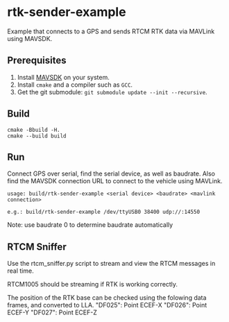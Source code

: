# rtk-sender-example
Example that connects to a GPS and sends RTCM RTK data via MAVLink using MAVSDK.

## Prerequisites

1. Install [MAVSDK](https://github.com/mavlink/MAVSDK) on your system.
2. Install `cmake` and a compiler such as `GCC`.
3. Get the git submodule: `git submodule update --init --recursive`.

## Build

```
cmake -Bbuild -H.
cmake --build build
```

## Run

Connect GPS over serial, find the serial device, as well as baudrate.
Also find the MAVSDK connection URL to connect to the vehicle using MAVLink.

```
usage: build/rtk-sender-example <serial device> <baudrate> <mavlink connection>

e.g.: build/rtk-sender-example /dev/ttyUSB0 38400 udp://:14550

```
Note: use baudrate 0 to determine baudrate automatically


## RTCM Sniffer

Use the rtcm_sniffer.py script to stream and view the RTCM messages in real time. 

RTCM1005 should be streaming if RTK is working correctly.

The position of the RTK base can be checked using the folowing data frames, and converted to LLA.
"DF025": Point ECEF-X
"DF026": Point ECEF-Y
"DF027": Point ECEF-Z
